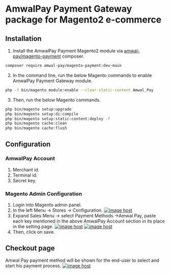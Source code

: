 # AmwalPay Payment Gateway package for Magento2 e-commerce

## Installation
1. Install the AmwalPay Payment Magento2 module via [amwal-pay/magento-payment](https://packagist.org/packages/amwal-pay/magento-payment) composer.
```bash
composer require amwal-pay/magento-payment:dev-main
```

2. In the command line, run the below Magento commands to enable AmwalPay Payment Gateway module.
```bash
php -f bin/magento module:enable --clear-static-content Amwal_Pay
```
3. Then, run the below Magento commands.
```bash
php bin/magento setup:upgrade
php bin/magento setup:di:compile
php bin/magento setup:static-content:deploy -f
php bin/magento cache:clean
php bin/magento cache:flush
```

## Configuration
### AmwalPay Account
1. Merchant id. 
2. Terminal  id. 
3. Secret key.

### Magento Admin Configuration
1. Login into Magento admin panel.
2. In the left Menu → Stores → Configuration.
<a href="https://imgbox.com/YYdQtSha" target="_blank"><img src="https://thumbs2.imgbox.com/17/f4/YYdQtSha_t.png" alt="image host"/></a>
3. Expand Sales Menu → select Payment Methods →Amwal Pay, paste each key mentioned in the above AmwalPay Account section in its place in the setting page.
<a href="https://imgbox.com/Fb4VDquZ" target="_blank"><img src="https://thumbs2.imgbox.com/67/24/Fb4VDquZ_t.png" alt="image host"/></a>
<a href="https://imgbox.com/M7ANQVaP" target="_blank"><img src="https://thumbs2.imgbox.com/94/91/M7ANQVaP_t.png" alt="image host"/></a> 
4. Then, click on save.

## Checkout page 
Amwal Pay payment method will be shown for the end-user to select and start his payment process. 
<a href="https://imgbox.com/qFldcGEF" target="_blank"><img src="https://thumbs2.imgbox.com/03/b4/qFldcGEF_t.png" alt="image host"/></a>